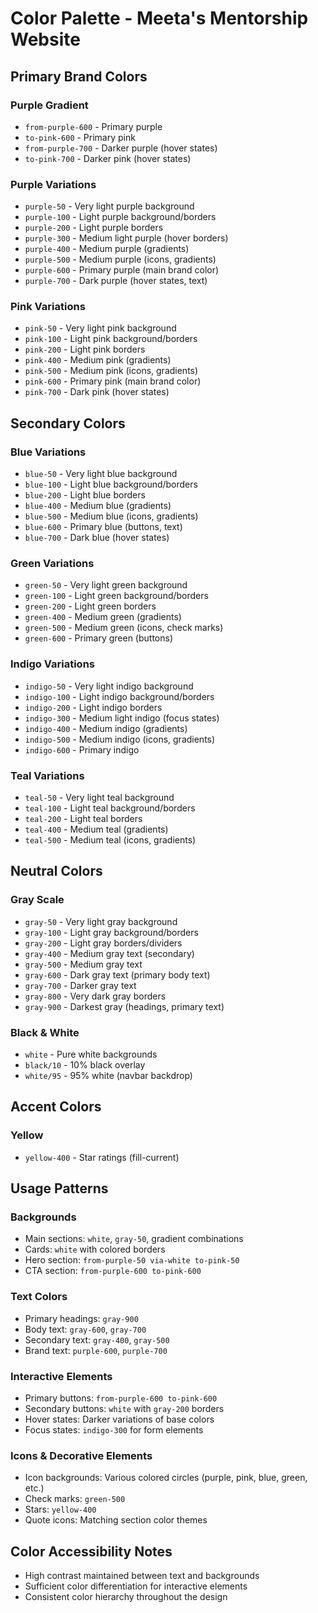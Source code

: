 # Color Palette - Meeta's Mentorship Website

## Primary Brand Colors

### Purple Gradient
- `from-purple-600` - Primary purple
- `to-pink-600` - Primary pink
- `from-purple-700` - Darker purple (hover states)
- `to-pink-700` - Darker pink (hover states)

### Purple Variations
- `purple-50` - Very light purple background
- `purple-100` - Light purple background/borders
- `purple-200` - Light purple borders
- `purple-300` - Medium light purple (hover borders)
- `purple-400` - Medium purple (gradients)
- `purple-500` - Medium purple (icons, gradients)
- `purple-600` - Primary purple (main brand color)
- `purple-700` - Dark purple (hover states, text)

### Pink Variations
- `pink-50` - Very light pink background
- `pink-100` - Light pink background/borders
- `pink-200` - Light pink borders
- `pink-400` - Medium pink (gradients)
- `pink-500` - Medium pink (icons, gradients)
- `pink-600` - Primary pink (main brand color)
- `pink-700` - Dark pink (hover states)

## Secondary Colors

### Blue Variations
- `blue-50` - Very light blue background
- `blue-100` - Light blue background/borders
- `blue-200` - Light blue borders
- `blue-400` - Medium blue (gradients)
- `blue-500` - Medium blue (icons, gradients)
- `blue-600` - Primary blue (buttons, text)
- `blue-700` - Dark blue (hover states)

### Green Variations
- `green-50` - Very light green background
- `green-100` - Light green background/borders
- `green-200` - Light green borders
- `green-400` - Medium green (gradients)
- `green-500` - Medium green (icons, check marks)
- `green-600` - Primary green (buttons)

### Indigo Variations
- `indigo-50` - Very light indigo background
- `indigo-100` - Light indigo background/borders
- `indigo-200` - Light indigo borders
- `indigo-300` - Medium light indigo (focus states)
- `indigo-400` - Medium indigo (gradients)
- `indigo-500` - Medium indigo (icons, gradients)
- `indigo-600` - Primary indigo

### Teal Variations
- `teal-50` - Very light teal background
- `teal-100` - Light teal background/borders
- `teal-200` - Light teal borders
- `teal-400` - Medium teal (gradients)
- `teal-500` - Medium teal (icons, gradients)

## Neutral Colors

### Gray Scale
- `gray-50` - Very light gray background
- `gray-100` - Light gray background/borders
- `gray-200` - Light gray borders/dividers
- `gray-400` - Medium gray text (secondary)
- `gray-500` - Medium gray text
- `gray-600` - Dark gray text (primary body text)
- `gray-700` - Darker gray text
- `gray-800` - Very dark gray borders
- `gray-900` - Darkest gray (headings, primary text)

### Black & White
- `white` - Pure white backgrounds
- `black/10` - 10% black overlay
- `white/95` - 95% white (navbar backdrop)

## Accent Colors

### Yellow
- `yellow-400` - Star ratings (fill-current)

## Usage Patterns

### Backgrounds
- Main sections: `white`, `gray-50`, gradient combinations
- Cards: `white` with colored borders
- Hero section: `from-purple-50 via-white to-pink-50`
- CTA section: `from-purple-600 to-pink-600`

### Text Colors
- Primary headings: `gray-900`
- Body text: `gray-600`, `gray-700`
- Secondary text: `gray-400`, `gray-500`
- Brand text: `purple-600`, `purple-700`

### Interactive Elements
- Primary buttons: `from-purple-600 to-pink-600`
- Secondary buttons: `white` with `gray-200` borders
- Hover states: Darker variations of base colors
- Focus states: `indigo-300` for form elements

### Icons & Decorative Elements
- Icon backgrounds: Various colored circles (purple, pink, blue, green, etc.)
- Check marks: `green-500`
- Stars: `yellow-400`
- Quote icons: Matching section color themes

## Color Accessibility Notes
- High contrast maintained between text and backgrounds
- Sufficient color differentiation for interactive elements
- Consistent color hierarchy throughout the design